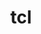 ---
title: "tcl"
layout: cache
categories: [package, v0.23.0]
meta: {"versions": ["8.6.12"], "compilers": ["cce@=15.0.1", "clang@=14.0.0", "gcc@=11.4.0", "gcc@=9.4.0", "oneapi@=2024.2.1"], "oss": ["rhel8", "ubuntu20.04", "ubuntu22.04"], "platforms": ["linux"], "targets": ["neoverse_v1", "neoverse_v2", "ppc64le", "x86_64_v3", "zen4"], "stacks": ["e4s", "e4s-cray-rhel", "e4s-neoverse-v2", "e4s-neoverse_v1", "e4s-oneapi", "e4s-power", "root", "tutorial"], "num_specs": 8, "num_specs_by_stack": {"root": 8, "e4s-cray-rhel": 1, "e4s-power": 1, "e4s-neoverse_v1": 1, "e4s-neoverse-v2": 1, "tutorial": 3, "e4s": 1, "e4s-oneapi": 1}}
spec_details: [{"hash": "erv6hcxu3a55mcrve3fgf3x7qwi6czt5", "compiler": "cce@=15.0.1", "versions": ["8.6.12"], "os": "rhel8", "platform": "linux", "target": "zen4", "variants": ["build_system=autotools"], "stacks": ["root", "e4s-cray-rhel"], "size": "-", "tarball": "https://binaries.spack.io/v0.23.0/build_cache/linux-rhel8-zen4/cce-15.0.1/tcl-8.6.12/linux-rhel8-zen4-cce-15.0.1-tcl-8.6.12-erv6hcxu3a55mcrve3fgf3x7qwi6czt5.spack"}, {"hash": "ufg6c6wmzl3iynvkufsinevtatvycadd", "compiler": "gcc@=9.4.0", "versions": ["8.6.12"], "os": "ubuntu20.04", "platform": "linux", "target": "ppc64le", "variants": ["build_system=autotools"], "stacks": ["e4s-power", "root"], "size": "-", "tarball": "https://binaries.spack.io/v0.23.0/build_cache/linux-ubuntu20.04-ppc64le/gcc-9.4.0/tcl-8.6.12/linux-ubuntu20.04-ppc64le-gcc-9.4.0-tcl-8.6.12-ufg6c6wmzl3iynvkufsinevtatvycadd.spack"}, {"hash": "yysq54f4dla2ttnszdstbari4p6orvrr", "compiler": "gcc@=11.4.0", "versions": ["8.6.12"], "os": "ubuntu22.04", "platform": "linux", "target": "neoverse_v1", "variants": ["build_system=autotools"], "stacks": ["root", "e4s-neoverse_v1"], "size": "-", "tarball": "https://binaries.spack.io/v0.23.0/build_cache/linux-ubuntu22.04-neoverse_v1/gcc-11.4.0/tcl-8.6.12/linux-ubuntu22.04-neoverse_v1-gcc-11.4.0-tcl-8.6.12-yysq54f4dla2ttnszdstbari4p6orvrr.spack"}, {"hash": "atwkngd4famnbacfkffi2haouea242hy", "compiler": "gcc@=11.4.0", "versions": ["8.6.12"], "os": "ubuntu22.04", "platform": "linux", "target": "neoverse_v2", "variants": ["build_system=autotools"], "stacks": ["root", "e4s-neoverse-v2"], "size": "-", "tarball": "https://binaries.spack.io/v0.23.0/build_cache/linux-ubuntu22.04-neoverse_v2/gcc-11.4.0/tcl-8.6.12/linux-ubuntu22.04-neoverse_v2-gcc-11.4.0-tcl-8.6.12-atwkngd4famnbacfkffi2haouea242hy.spack"}, {"hash": "lvfqvn3qzfvd3q2wzugrz3gbjnzk4uz2", "compiler": "clang@=14.0.0", "versions": ["8.6.12"], "os": "ubuntu22.04", "platform": "linux", "target": "x86_64_v3", "variants": ["build_system=autotools"], "stacks": ["root", "tutorial"], "size": "-", "tarball": "https://binaries.spack.io/v0.23.0/build_cache/linux-ubuntu22.04-x86_64_v3/clang-14.0.0/tcl-8.6.12/linux-ubuntu22.04-x86_64_v3-clang-14.0.0-tcl-8.6.12-lvfqvn3qzfvd3q2wzugrz3gbjnzk4uz2.spack"}, {"hash": "w4gwr4ezmenbvt7u5zdyjdkfzapsz5lt", "compiler": "gcc@=11.4.0", "versions": ["8.6.12"], "os": "ubuntu22.04", "platform": "linux", "target": "x86_64_v3", "variants": ["build_system=autotools"], "stacks": ["e4s", "root", "tutorial"], "size": "-", "tarball": "https://binaries.spack.io/v0.23.0/build_cache/linux-ubuntu22.04-x86_64_v3/gcc-11.4.0/tcl-8.6.12/linux-ubuntu22.04-x86_64_v3-gcc-11.4.0-tcl-8.6.12-w4gwr4ezmenbvt7u5zdyjdkfzapsz5lt.spack"}, {"hash": "imrm45j44xmboxdqpj7akq2lwkwza4vo", "compiler": "gcc@=11.4.0", "versions": ["8.6.12"], "os": "ubuntu22.04", "platform": "linux", "target": "x86_64_v3", "variants": ["build_system=autotools"], "stacks": ["root", "tutorial"], "size": "-", "tarball": "https://binaries.spack.io/v0.23.0/build_cache/linux-ubuntu22.04-x86_64_v3/gcc-11.4.0/tcl-8.6.12/linux-ubuntu22.04-x86_64_v3-gcc-11.4.0-tcl-8.6.12-imrm45j44xmboxdqpj7akq2lwkwza4vo.spack"}, {"hash": "5oz2aiecmwhzarq6xsmmnfbgkeqh4mi2", "compiler": "oneapi@=2024.2.1", "versions": ["8.6.12"], "os": "ubuntu22.04", "platform": "linux", "target": "x86_64_v3", "variants": ["build_system=autotools"], "stacks": ["root", "e4s-oneapi"], "size": "-", "tarball": "https://binaries.spack.io/v0.23.0/build_cache/linux-ubuntu22.04-x86_64_v3/oneapi-2024.2.1/tcl-8.6.12/linux-ubuntu22.04-x86_64_v3-oneapi-2024.2.1-tcl-8.6.12-5oz2aiecmwhzarq6xsmmnfbgkeqh4mi2.spack"}]
---